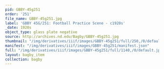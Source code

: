 ```yaml
---
pid: GBBY-45g251
order: '251'
file_name: GBBY-45g251.jpg
label: 'GBBY 45G/251: Football Practice Scene - c1920s'
_date: 1920s
object_type: glass plate negative
source: http://archives.nd.edu/Bagby/GBBY-45g251.jpg
thumbnail: "/img/derivatives/iiif/images/GBBY-45g251/full/250,/0/default.jpg"
manifest: "/img/derivatives/iiif/images/GBBY-45g251/manifest.json"
full: "/img/derivatives/iiif/images/GBBY-45g251/full/1140,/0/default.jpg"
layout: bagby_item
collection: bagby
---
```

